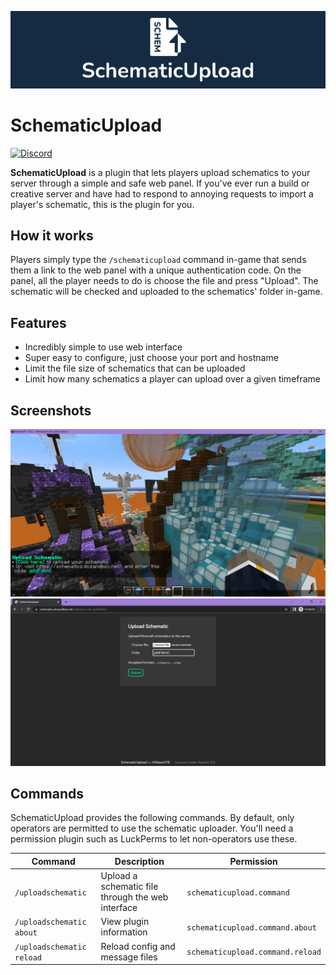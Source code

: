 [![HuskSync Banner](images/banner-graphic.png)](https://github.com/WiIIiam278/SchematicUpload)

# SchematicUpload

[![Discord](https://img.shields.io/discord/818135932103557162?color=7289da&logo=discord)](https://discord.gg/tVYhJfyDWG)

**SchematicUpload** is a plugin that lets players upload schematics to your server through a simple and safe web panel.
If you've ever run a build or creative server and have had to respond to annoying requests to import a player's
schematic, this is the plugin for you.

## How it works

Players simply type the `/schematicupload` command in-game that sends them a link to the web panel with a unique
authentication code. On the panel, all the player needs to do is choose the file and press "Upload". The schematic will
be checked and uploaded to the schematics' folder in-game.

## Features

* Incredibly simple to use web interface
* Super easy to configure, just choose your port and hostname
* Limit the file size of schematics that can be uploaded
* Limit how many schematics a player can upload over a given timeframe

## Screenshots

![Screenshot of the in-game command](images/in-game-command.png)
![Screenshot of the web interface](images/web-interface.png)

## Commands

SchematicUpload provides the following commands. By default, only operators are permitted to use the schematic uploader.
You'll need a permission plugin such as LuckPerms to let non-operators use these.

| Command                   | Description                                       | Permission                       |
|---------------------------|---------------------------------------------------|----------------------------------|
| `/uploadschematic`        | Upload a schematic file through the web interface | `schematicupload.command`        |
| `/uploadschematic about`  | View plugin information                           | `schematicupload.command.about`  |
| `/uploadschematic reload` | Reload config and message files                   | `schematicupload.command.reload` |